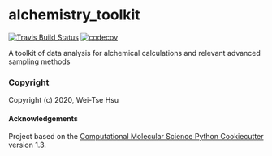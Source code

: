 alchemistry_toolkit
==============================
[//]: # (Badges)
[![Travis Build Status](https://travis-ci.com/wehs7661/alchemistry_toolkit.svg?branch=master)](https://travis-ci.com/wehs7661/alchemistry_toolkit)
[![codecov](https://img.shields.io/codecov/c/github/wehs7661/alchemistry_toolkit)](https://codecov.io/gh/wehs7661/alchemistry_toolkit)

A toolkit of data analysis for alchemical calculations and relevant advanced sampling methods

### Copyright

Copyright (c) 2020, Wei-Tse Hsu


#### Acknowledgements
 
Project based on the 
[Computational Molecular Science Python Cookiecutter](https://github.com/molssi/cookiecutter-cms) version 1.3.
